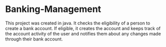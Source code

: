 # Banking-Management
This project was created in java. It checks the eligibility of a person to create a bank account. If eligible, it creates the account and keeps track of the account activity of the user and notifies them about any changes made through their bank account.

